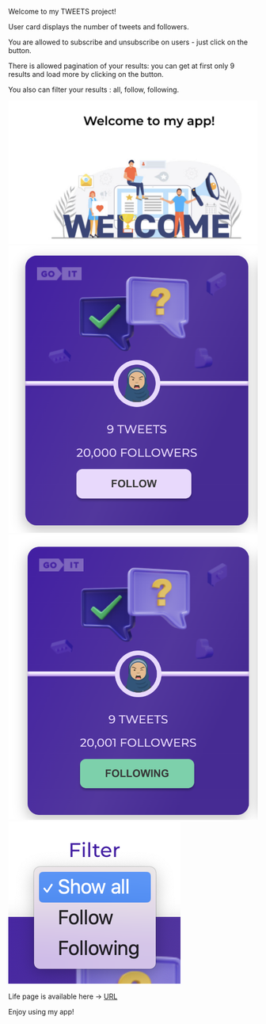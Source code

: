 Welcome to my TWEETS project!

User card displays the number of tweets and followers. 

You are allowed to subscribe and unsubscribe on users - just click on the button.

There is allowed pagination of your results: you can get at first only 9 results and load more by clicking on the button.

You also can filter your results : all, follow, following.

![Screenshot 1](/src/images/scr1.png)
![Screenshot 2](/src/images/scr2.png)
![Screenshot 3](/src/images/scr3.png)
![Screenshot 4](/src/images/scr4.png)

Life page is available here -> [URL](sonyaaat.github.io/tweets-test-task/)

Enjoy using my app!